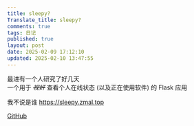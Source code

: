 ```yaml
---
title: sleepy?
Translate_title: sleepy?
comments: true
tags: 日记
published: true
layout: post
date: 2025-02-09 17:12:10
updated: 2025-02-10 13:47:55
---
```


最进有一个人研究了好几天  
一个用于 ~~_视奸_~~ 查看个人在线状态 (以及正在使用软件) 的 Flask 应用

我不说是谁
https://sleepy.zmal.top

[GitHub](https://github.com/kmizmal/sleepy)
